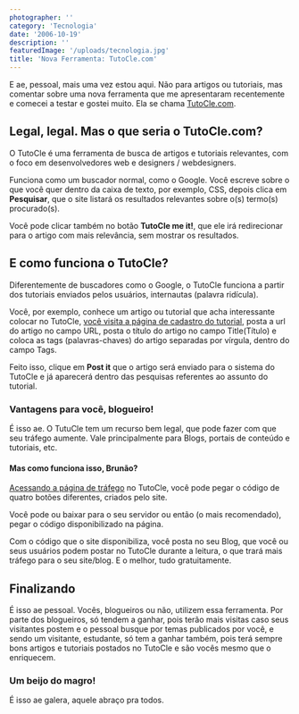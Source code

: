 ```yaml
---
photographer: ''
category: 'Tecnologia'
date: '2006-10-19'
description: ''
featuredImage: '/uploads/tecnologia.jpg'
title: 'Nova Ferramenta: TutoCle.com'
---
```


E ae, pessoal, mais uma vez estou aqui. Não para artigos ou tutoriais, mas comentar sobre uma nova ferramenta que me apresentaram recentemente e comecei a testar e gostei muito. Ela se chama [TutoCle.com](http://www.tutocle.com/).

## Legal, legal. Mas o que seria o TutoCle.com?

O TutoCle é uma ferramenta de busca de artigos e tutoriais relevantes, com o foco em desenvolvedores web e designers / webdesigners.

Funciona como um buscador normal, como o Google. Você escreve sobre o que você quer dentro da caixa de texto, por exemplo, CSS, depois clica em **Pesquisar**, que o site listará os resultados relevantes sobre o(s) termo(s) procurado(s).

Você pode clicar também no botão **TutoCle me it!**, que ele irá redirecionar para o artigo com mais relevância, sem mostrar os resultados.

## E como funciona o TutoCle?

Diferentemente de buscadores como o Google, o TutoCle funciona a partir dos tutoriais enviados pelos usuários, internautas (palavra ridícula).

Você, por exemplo, conhece um artigo ou tutorial que acha interessante colocar no TutoCle, [você visita a página de cadastro do tutorial](http://tutocle.com/post), posta a url do artigo no campo URL, posta o título do artigo no campo Title(Título) e coloca as tags (palavras-chaves) do artigo separadas por vírgula, dentro do campo Tags.

Feito isso, clique em **Post it** que o artigo será enviado para o sistema do TutoCle e já aparecerá dentro das pesquisas referentes ao assunto do tutorial.

### Vantagens para você, blogueiro!

É isso ae. O TutuCle tem um recurso bem legal, que pode fazer com que seu tráfego aumente. Vale principalmente para Blogs, portais de conteúdo e tutoriais, etc.

#### Mas como funciona isso, Brunão?

[Acessando a página de tráfego](http://tutocle.com/post/get-traffic) no TutoCle, você pode pegar o código de quatro botões diferentes, criados pelo site.

Você pode ou baixar para o seu servidor ou então (o mais recomendado), pegar o código disponibilizado na página.

Com o código que o site disponibiliza, você posta no seu Blog, que você ou seus usuários podem postar no TutoCle durante a leitura, o que trará mais tráfego para o seu site/blog. E o melhor, tudo gratuitamente.

## Finalizando

É isso ae pessoal. Vocês, blogueiros ou não, utilizem essa ferramenta. Por parte dos blogueiros, só tendem a ganhar, pois terão mais visitas caso seus visitantes postem e o pessoal busque por temas publicados por você, e sendo um visitante, estudante, só tem a ganhar também, pois terá sempre bons artigos e tutoriais postados no TutoCle e são vocês mesmo que o enriquecem.

### Um beijo do magro!

É isso ae galera, aquele abraço pra todos.
